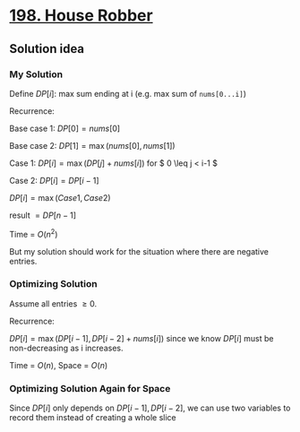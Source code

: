# [198. House Robber](https://leetcode.com/problems/house-robber/)

## Solution idea

### My Solution
Define $DP[i]$: max sum ending at i (e.g. max sum of `nums[0...i]`)

Recurrence:

Base case 1: $DP[0] = nums[0]$

Base case 2: $DP[1] = \max (nums[0], nums[1])$

Case 1: $DP[i] = \max(DP[j] + nums[i])$ for $ 0 \leq j < i-1 $

Case 2: $DP[i] = DP[i-1]$

$DP[i] = \max(Case 1, Case 2)$

result $= DP[n-1]$

Time = $O(n^2)$

But my solution should work for the situation where there are negative entries.

### Optimizing Solution
Assume all entries $\geq 0$.

Recurrence:

$DP[i] = \max(DP[i-1], DP[i-2] + nums[i])$ since we know $DP[i]$ must be non-decreasing as i increases.

Time = $O(n)$, Space = $O(n)$

### Optimizing Solution Again for Space

Since $DP[i]$ only depends on $DP[i-1], DP[i-2]$, we can use two variables to record them instead of creating a whole slice
